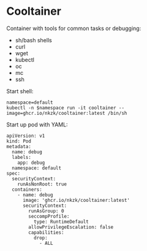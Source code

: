# Cooltainer

Container with tools for common tasks or debugging:

- sh/bash shells
- curl
- wget
- kubectl
- oc
- mc
- ssh

Start shell:

```
namespace=default
kubectl -n $namespace run -it cooltainer --image=ghcr.io/nkzk/cooltainer:latest /bin/sh
```

Start up pod with YAML:

```
apiVersion: v1
kind: Pod
metadata:
  name: debug
  labels:
    app: debug
  namespace: default
spec:
  securityContext:
    runAsNonRoot: true
  containers:
    - name: debug
      image: 'ghcr.io/nkzk/cooltainer:latest'
      securityContext:
        runAsGroup: 0
        seccompProfile:
          type: RuntimeDefault
        allowPrivilegeEscalation: false
        capabilities:
          drop:
            - ALL
```
